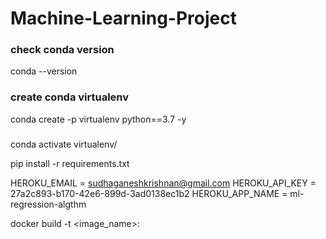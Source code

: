 # Machine-Learning-Project

### check conda version
conda --version

### create conda virtualenv
conda create -p virtualenv python==3.7 -y

###
conda activate virtualenv/

pip install -r requirements.txt

HEROKU_EMAIL = sudhaganeshkrishnan@gmail.com
HEROKU_API_KEY = 27a2c893-b170-42e6-899d-3ad0138ec1b2
HEROKU_APP_NAME = ml-regression-algthm

docker build -t <image_name>:<tagname>